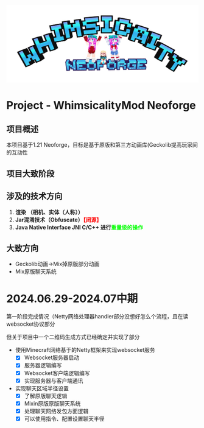 ![Whimsicality Minecraft Mod](https://github.com/3944Realms/R39_s_Whimsy_NeoForgeModProject/blob/neoforge-1.21.X-develop/src/main/resources/whimsicalityLogo.png?raw=true)
# Project - WhimsicalityMod Neoforge

## 项目概述

本项目基于1.21 Neoforge，目标是基于原版和第三方动画库(Geckolib提高玩家间的互动性

## 项目大致阶段

## 涉及的技术方向

1. **渲染 （相机、实体（人称））**
2. **Jar混淆技术（Obfuscate）<font color="#ff0000">【闭源】</font>**
3. **Java Native Interface JNI C/C++ 进行<font color="#00ff00">重量级的操作</font>**

## 大致方向

* Geckolib动画->Mix掉原版部分动画
* Mix原版聊天系统

# 2024.06.29-2024.07中期

第一阶段完成情况（Netty网络处理器handler部分没想好怎么个流程，且在读websocket协议部分

但关于项目中一个二维码生成方式已经确定并实现了部分

* 使用Minecraft网络基于的Netty框架来实现websocket服务
  - [x] Websocket服务器启动
  - [x] 服务器逻辑编写
  - [x] Websocket客户端逻辑编写
  - [x] 实现服务器与客户端通讯
* 实现聊天区域半径设置
  - [x] 了解原版聊天逻辑
  - [x] Mixin原版原版聊天系统
  - [x] 处理聊天网络发包方面逻辑
  - [x] 可以使用指令、配置设置聊天半径
